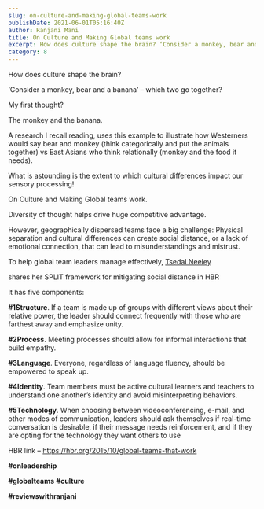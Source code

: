```yaml
---
slug: on-culture-and-making-global-teams-work
publishDate: 2021-06-01T05:16:40Z
author: Ranjani Mani
title: On Culture and Making Global teams work 
excerpt: How does culture shape the brain? ‘Consider a monkey, bear and a banana’ – which two go together? My first thought? The monkey and the banana. A research I recall reading, uses this example to illustrate how Westerners would say bear and monkey (think categorically and put the animals together) vs East Asians who think  ... 
category: 8
---
```


How does culture shape the brain?

‘Consider a monkey, bear and a banana’ – which two go together?

My first thought?

The monkey and the banana.

A research I recall reading, uses this example to illustrate how Westerners would say bear and monkey (think categorically and put the animals together) vs East Asians who think relationally (monkey and the food it needs).

What is astounding is the extent to which cultural differences impact our sensory processing!

On Culture and Making Global teams work.

Diversity of thought helps drive huge competitive advantage.

However, geographically dispersed teams face a big challenge: Physical separation and cultural differences can create social distance, or a lack of emotional connection, that can lead to misunderstandings and mistrust.

To help global team leaders manage effectively, [Tsedal Neeley](https://www.linkedin.com/feed/#)

shares her SPLIT framework for mitigating social distance in HBR

It has five components:

**#1Structure**. If a team is made up of groups with different views about their relative power, the leader should connect frequently with those who are farthest away and emphasize unity.

**#2Process**. Meeting processes should allow for informal interactions that build empathy.

**#3Language**. Everyone, regardless of language fluency, should be empowered to speak up.

**#4Identity**. Team members must be active cultural learners and teachers to understand one another’s identity and avoid misinterpreting behaviors.

**#5Technology**. When choosing between videoconferencing, e-mail, and other modes of communication, leaders should ask themselves if real-time conversation is desirable, if their message needs reinforcement, and if they are opting for the technology they want others to use

HBR link – https://hbr.org/2015/10/global-teams-that-work

**#onleadership**

**#globalteams** **#culture**

**#reviewswithranjani**